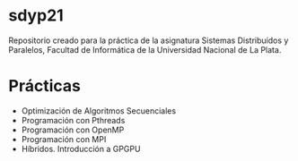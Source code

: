 # sdyp21

Repositorio creado para la práctica de la asignatura Sistemas Distribuídos y Paralelos, Facultad de Informática de la Universidad Nacional de La Plata.

# Prácticas 

- Optimización de Algoritmos Secuenciales
- Programación con Pthreads
- Programación con OpenMP
- Programación con MPI
- Híbridos. Introducción a GPGPU
